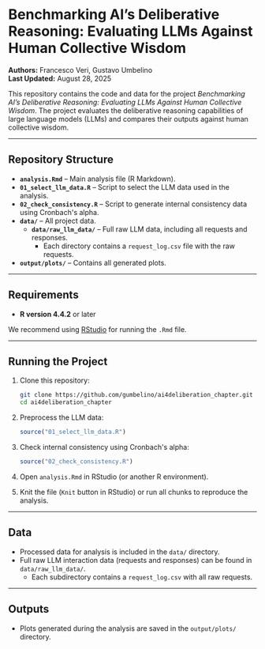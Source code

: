 # Benchmarking AI’s Deliberative Reasoning: Evaluating LLMs Against Human Collective Wisdom

**Authors:** Francesco Veri, Gustavo Umbelino  
**Last Updated:** August 28, 2025

This repository contains the code and data for the project _Benchmarking AI’s Deliberative Reasoning: Evaluating LLMs Against Human Collective Wisdom_. The project evaluates the deliberative reasoning capabilities of large language models (LLMs) and compares their outputs against human collective wisdom.

---

## Repository Structure

- **`analysis.Rmd`** – Main analysis file (R Markdown).
- **`01_select_llm_data.R`** – Script to select the LLM data used in the analysis.
- **`02_check_consistency.R`** – Script to generate internal consistency data using Cronbach's alpha.
- **`data/`** – All project data.
  - **`data/raw_llm_data/`** – Full raw LLM data, including all requests and responses.
    - Each directory contains a `request_log.csv` file with the raw requests.
- **`output/plots/`** – Contains all generated plots.

---

## Requirements

- **R version 4.4.2** or later

We recommend using [RStudio](https://posit.co/download/rstudio-desktop/) for running the `.Rmd` file.

---

## Running the Project

1. Clone this repository:

   ```bash
   git clone https://github.com/gumbelino/ai4deliberation_chapter.git
   cd ai4deliberation_chapter
   ```

2. Preprocess the LLM data:

   ```R
   source("01_select_llm_data.R")
   ```

3. Check internal consistency using Cronbach's alpha:

   ```R
   source("02_check_consistency.R")
   ```

4. Open `analysis.Rmd` in RStudio (or another R environment).

5. Knit the file (`Knit` button in RStudio) or run all chunks to reproduce the analysis.

---

## Data

- Processed data for analysis is included in the `data/` directory.
- Full raw LLM interaction data (requests and responses) can be found in `data/raw_llm_data/`.
  - Each subdirectory contains a `request_log.csv` with all raw requests.

---

## Outputs

- Plots generated during the analysis are saved in the `output/plots/` directory.
